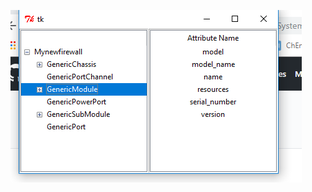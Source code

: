 
![](https://raw.githubusercontent.com/QualiSystemsLab/ScriptsRepositoryYoav/master/Hacks/LemonTree/Screenshot.png?raw=true)

